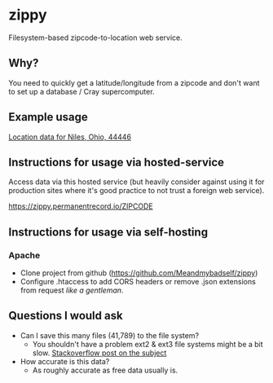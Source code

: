 # zippy
Filesystem-based zipcode-to-location web service.

## Why?
You need to quickly get a latitude/longitude from a zipcode and don't want to set up a database / Cray supercomputer.

## Example usage 
[Location data for Niles, Ohio, 44446](https://zippy.permanentrecord.io/44446)

## Instructions for usage via hosted-service
Access data via this hosted service (but heavily consider against using it for production sites where it's good practice to not trust a foreign web service).

https://zippy.permanentrecord.io/ZIPCODE

## Instructions for usage via self-hosting
### Apache
* Clone project from github (https://github.com/Meandmybadself/zippy)
* Configure .htaccess to add CORS headers or remove .json extensions from request _like a gentleman_.

## Questions I would ask
* Can I save this many files (41,789) to the file system?
	* You shouldn't have a problem ext2 & ext3 file systems might be a bit slow. [Stackoverflow post on the subject](http://stackoverflow.com/a/466596/412643) 
* How accurate is this data?
	* As roughly accurate as free data usually is.